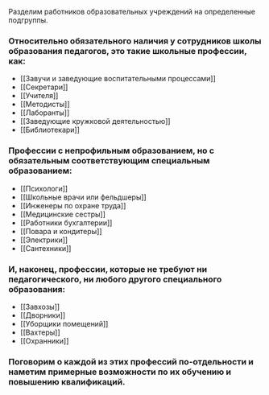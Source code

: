 Разделим работников образовательных учреждений на определенные подгруппы.

### Относительно обязательного наличия у сотрудников школы образования педагогов, это такие школьные профессии, как:

-   [[Завучи и заведующие воспитательными процессами]]
-   [[Секретари]]
-   [[Учителя]]
-   [[Методисты]]
-   [[Лаборанты]]
-   [[Заведующие кружковой деятельностью]]
-   [[Библиотекари]]

### Профессии с непрофильным образованием, но с обязательным соответствующим специальным образованием: 

-  [[Психологи]]
-  [[Школьные врачи или фельдшеры]]
-  [[Инженеры по охране труда]]
-  [[Медицинские сестры]]
-  [[Работники бухгалтерии]]
-  [[Повара и кондитеры]]
-  [[Электрики]]
-  [[Сантехники]]

### И, наконец, профессии, которые не требуют ни педагогического, ни любого другого специального образования:

-   [[Завхозы]]
-   [[Дворники]]
-   [[Уборщики помещений]]
-   [[Вахтеры]]
-   [[Охранники]]

### Поговорим о каждой из этих профессий по-отдельности и наметим примерные возможности по их обучению и повышению квалификаций.
